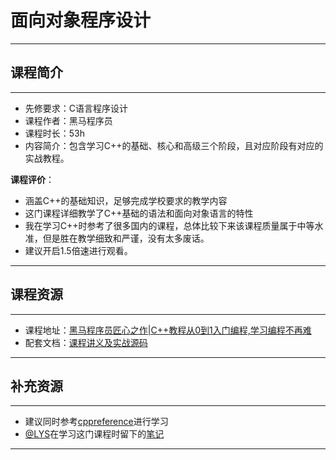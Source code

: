 # 面向对象程序设计

****

## 课程简介

****

- 先修要求：C语言程序设计
- 课程作者：黑马程序员
- 课程时长：53h
- 内容简介：包含学习C++的基础、核心和高级三个阶段，且对应阶段有对应的实战教程。

**课程评价**：

* 涵盖C++的基础知识，足够完成学校要求的教学内容
* 这门课程详细教学了C++基础的语法和面向对象语言的特性
* 我在学习C++时参考了很多国内的课程，总体比较下来该课程质量属于中等水准，但是胜在教学细致和严谨，没有太多废话。
* 建议开启1.5倍速进行观看。

<!-- 介绍学习该门课程主观感受，内容包括但不限于：
    （1）课程覆盖的知识点范围
    （2）与同类课程相比它的优势与特点
    （3）学习这门课程的体验与感受
    （4）自学这门课的注意点（踩过的坑、难度预警等等）
    （5）... ...
-->

****

## 课程资源

****

- 课程地址：[黑马程序员匠心之作|C++教程从0到1入门编程,学习编程不再难](https://www.bilibili.com/video/BV1et411b73Z/?spm_id_from=333.337.search-card.all.click&vd_source=ce95ad6607d316dd76f87b90ab69fa3f)
- 配套文档：[课程讲义及实战源码](https://pan.baidu.com/s/1-evT1VTREPXE-Ii6mDwEuw?pwd=haue)

****

## 补充资源

****

* 建议同时参考[cppreference](https://zh.cppreference.com/w/%E9%A6%96%E9%A1%B5)进行学习
* [@LYS](https://lys2021.com/)在学习这门课程时留下的[笔记](https://lys2021.com/?p=740)

****